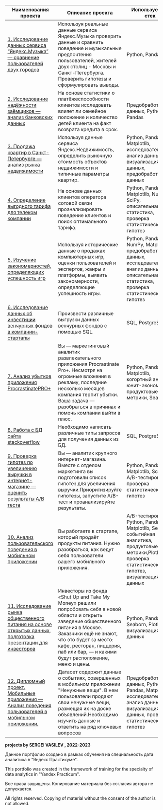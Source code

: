 
| **Наименования проекта**   | **Описание проекта** | **Используемый стек** |
| -------------------------- | -------------------- |-----------------------|
| [1. Исследование данных сервиса “Яндекс.Музыка” — сравнение пользователей двух городов](https://github.com/VASILEV-SERGEI/projects/blob/main/music_project "Нажми для перехода")|Используя реальные данные сервиса Яндекс.Музыка проверить данные и сравнить поведение и музыкальные предпочтения пользователей, жителей двух столиц - Москвы и Санкт-Петербурга. Проверить гипотезы и сформулировать выводы.| Python, Pandas|
| [2. Исследование надёжности заёмщиков — анализ банковских данных](https://github.com/VASILEV-SERGEI/projects/tree/main/research_for_a_bank "Нажми для перехода")| На основе статистики о платёжеспособности клиентов исследовать влияет ли семейное положение и количество детей клиента на факт возврата кредита в срок. | Предобработка данных, Python, Pandas |
| [3. Продажа квартир в Санкт-Петербурге — анализ рынка недвижимости](https://github.com/VASILEV-SERGEI/projects/tree/main/real_estate_project "Нажми для перехода")| Используя данные сервиса Яндекс.Недвижимость, определить рыночную стоимость объектов недвижимости и типичные параметры квартир. | Python, Pandas, Matplotlib, исследовательский анализ данных, визуализация данных, предобработка данных |
| [4. Определение выгодного тарифа для телеком компании](https://github.com/VASILEV-SERGEI/projects/tree/main/tarif_mobile_research "Нажми для перехода")| На основе данных клиентов оператора сотовой связи проанализировать поведение клиентов и поиск оптимального тарифа. | Python, Pandas, Matplotlib, NumPy, SciPy, описательная статистика, проверка статистических гипотез |
| [5. Изучение закономерностей, определяющих успешность игр](https://github.com/VASILEV-SERGEI/projects/tree/main/gamedev_research "Нажми для перехода")| Используя исторические данные о продажах компьютерных игр, оценки пользователей и экспертов, жанры и платформы, выявить закономерности, определяющие успешность игры. | Python, Pandas, NumPy, Matplotlib, предобработка данных, исследовательский анализ данных, описательная статистика, проверка статистических гипотез |
| [6. Исследование данных об инвестиции венчурных фондов в компании-стартапы](https://github.com/VASILEV-SERGEI/projects/tree/main/sql_project_requests "Нажми для перехода")| Произвести различные выгрузки данных венчурных фондов с помощью SQL. | SQL, PostgreSQL |
| [7. Анализ убытков приложения ProcrastinatePRO+](https://github.com/VASILEV-SERGEI/projects/tree/main/business_performance_analysis "Нажми для перехода")| Вы — маркетинговый аналитик развлекательного приложения Procrastinate Pro+. Несмотря на огромные вложения в рекламу, последние несколько месяцев компания терпит убытки. Ваша задача — разобраться в причинах и помочь компании выйти в плюс. | Python, Pandas, Matplotlib, когортный анализ, юнит-экономика, продуктовые метрики, Seaborn |
| [8. Работа с БД сайта stackoverflow](https://github.com/VASILEV-SERGEI/projects/tree/main/sql_advance_request "Нажми для перехода")| Необходимо написать различные типы запросов для получения данных из БД. | SQL, PostgreSQL |
| [9. Проверка гипотез по увеличению выручки в интернет-магазине — оценить результаты A/B теста](https://github.com/VASILEV-SERGEI/projects/tree/main/AB_test_projects "Нажми для перехода") | Вы — аналитик крупного интернет-магазина. Вместе с отделом маркетинга вы подготовили список гипотез для увеличения выручки.Приоритизируйте гипотезы, запустите A/B-тест и проанализируйте результаты. | Python, Pandas, Matplotlib, SciPy, A/B-тестирование, проверка статистических гипотез |
| [10. Анализ пользовательского поведения в мобильном приложении](https://github.com/VASILEV-SERGEI/projects/tree/main/combined_project "Нажми для перехода")| Вы работаете в стартапе, который продаёт продукты питания. Нужно разобраться, как ведут себя пользователи вашего мобильного приложения. | A/B-тестирование, Python, Pandas, Matplotlib, Seaborn, событийная аналитика, продуктовые метрики,Plotly, проверка статистических гипотез, визуализация данных |
| [11. Исследование рынка общественного питания на основе открытых данных, подготовка презентации для инвесторов](https://github.com/VASILEV-SERGEI/projects/tree/main/cafe_project "Нажми для перехода")| Инвесторы из фонда «Shut Up and Take My Money» решили попробовать себя в новой области и открыть заведение общественного питания в Москве. Заказчики ещё не знают, что это будет за место: кафе, ресторан, пиццерия, паб или бар, — и какими будут расположение, меню и цены. | Python, Pandas, Seaborn, Plotly, визуализация данных |
| [12. Дипломный проект. Мобильные приложения — Анализ поведения пользователей в мобильном приложении.](https://github.com/VASILEV-SERGEI/projects/tree/main/final_project/reseach_mobile_app "Нажми для перехода") |Датасет содержит данные о событиях, совершенных в мобильном приложении "Ненужные вещи". В нем пользователи продают свои ненужные вещи, размещая их на доске объявлений.Необходимо изучить данные и ответить на ряд ключевых вопросов|Предобработка данных, Python, Pandas, Matplotlib, исследовательский анализ данных, визуализация данных, проверка статистических гипотез|



**projects by SERGEI VASILEV , 2022-2023**

Данное портфолио создано в рамках обучения на специальность дата аналитика в "Яндекс Практикуме". 

This portfolio was created in the framework of training for the specialty of data analytics in "Yandex Practicum".

Все права защищены. Копирование материала без согласия автора не допускается. 

All rights reserved. Copying of material without the consent of the author is not allowed.
